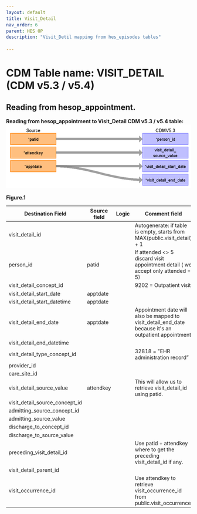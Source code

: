 ```yaml
---
layout: default
title: Visit_Detail
nav_order: 6
parent: HES OP
description: "Visit_Detil mapping from hes_episodes tables"

---
```



# CDM Table name: VISIT_DETAIL (CDM v5.3 / v5.4)

## Reading from hesop_appointment.

**Reading from hesop_appointment to Visit_Detail CDM v5.3 / v5.4 table:**
![](images/image3.png)

**Figure.1**

| Destination Field | Source field | Logic | Comment field |
| --- | --- | --- | --- |
| visit_detail_id |  |  | Autogenerate: if table is empty, starts from MAX(public.visit_detail) + 1|
| person_id | patid |  | If attended <> 5 discard visit appointment detail ( we accept only attended = 5) |
| visit_detail_concept_id |  |  | 9202 = Outpatient visit |
| visit_detail_start_date | apptdate | |  |
| visit_detail_start_datetime | apptdate | |  |
| visit_detail_end_date | apptdate | | Appointment date will also be mapped to visit_detail_end_date because it's an outpatient appointment |
| visit_detail_end_datetime | | | |
| visit_detail_type_concept_id |  |  | 32818 = "EHR administration record” |
| provider_id | |  | |
| care_site_id | |  |  |
| visit_detail_source_value | attendkey | | This will allow us to retrieve visit_detail_id using patid. |
| visit_detail_source_concept_id |  |  | |
| admitting_source_concept_id | |  |  |
| admitting_source_value | |  |  |
| discharge_to_concept_id | |  |  |
| discharge_to_source_value |  |  |  |
| preceding_visit_detail_id |  |  | Use patid + attendkey where to get the preceding visit_detail_id if any.|
| visit_detail_parent_id |  |  |  |
| visit_occurrence_id |  |  | Use attendkey to retrieve visit_occurrence_id from public.visit_occurrence |